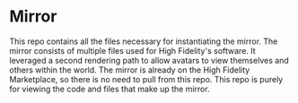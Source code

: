 # Mirror
This repo contains all the files necessary for instantiating the mirror. The mirror consists of multiple files used for High Fidelity's software. It leveraged a second rendering path to allow avatars to view themselves and others within the world. The mirror is already on the High Fidelity Marketplace, so there is no need to pull from this repo. This repo is purely for viewing the code and files that make up the mirror.
